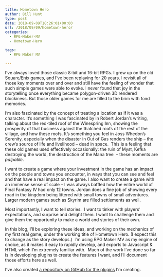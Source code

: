 ```yaml
---
title: Hometown Hero
author: Bill Hunt
type: post
date: 2018-09-09T18:26:01+00:00
url: /2018/09/09/hometown-hero/
categories:
  - RPG-Maker-MV
  - Hometown-Hero

tags:
  - RPG Maker MV

---
```

I&#8217;ve always loved those classic 8-bit and 16-bit RPGs. I grew up on the old Square/Enix games, and I&#8217;ve been replaying for 20 years. I revisit all of those key moments over and over and still have the feeling of wonder that such simple games were able to evoke. I never found that joy in the storytelling once everything became polygon-driven 3D rendered blockiness. But those older games for me are filled to the brim with fond memories.

I&#8217;m also fascinated by the concept of treating a location as if it was a character. It&#8217;s something I was fascinated by in Robert Jordan&#8217;s writing, talking about the red-tiled roof of the Winespring Inn, showing the prosperity of that business against the thatched roofs of the rest of the village, and how these roofs. It&#8217;s something you feel in Joss Whedon&#8217;s Serenity, especially when the disaster in Out of Gas renders the ship &#8211; the crew&#8217;s source of life and livelihood &#8211; dead in space.  This is a feeling that these old games used effectively occasionally: the ruin of Myst, Kefka destroying the world, the destruction of the Mana tree  &#8211; these moments are _palpable_.

I want to create a game where your investment in the game has an impact on the people and towns you encounter, in ways that you can see and feel and that have a real impact on the game. I also want to create a game with an immense sense of scale &#8211; I was always baffled how the entire world of Final Fantasy IV had only 12 towns. Jordan does a fine job of showing every road in the kingdom being littered with small towns of small adventures. Larger modern games such as Skyrim are filled settlements as well.

Most importantly, I want to tell stories.  I want to tinker with players&#8217; expectations, and surprise and delight them. I want to challenge them and give them the opportunity to make a world and stories of their own.

In this blog, I&#8217;ll be exploring these ideas, and working on the mechanics of my first real game, under the working title of Hometown Hero. (I expect this to change as the story develops.)  I&#8217;m using RPG Maker MV as my engine of choice, as it makes it easy to rapidly develop, and exports to Javascript & HTML which I&#8217;m extremely familiar with.  Much of the work I&#8217;ve done so far is in developing plugins to create the features I want, and I&#8217;ll document those efforts here as well.

I&#8217;ve also created [a repository on GitHub for the plugins][1] I&#8217;m creating.

 [1]: https://github.com/krues8dr/rpgmakermv-plugins